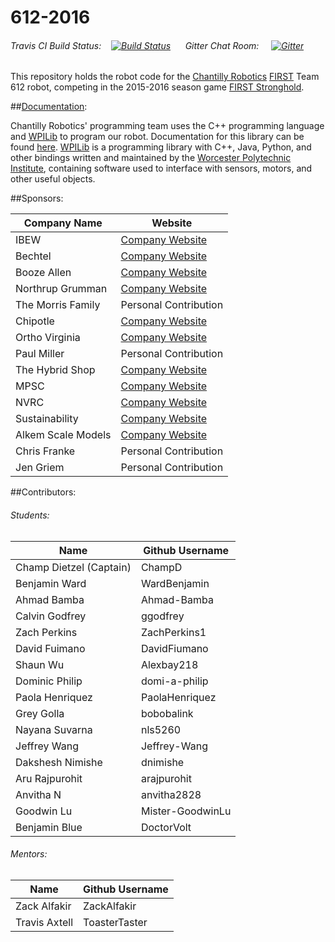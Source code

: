 612-2016
========

###### Travis CI Build Status: &nbsp;&nbsp;&nbsp;[![Build Status](https://travis-ci.org/Chantilly612Code/612-2016.svg?branch=master)](https://travis-ci.org/Chantilly612Code/612-2016)&nbsp;&nbsp;&nbsp;&nbsp;&nbsp;&nbsp;Gitter Chat Room:  &nbsp;&nbsp;&nbsp; [![Gitter](https://badges.gitter.im/Join%20Chat.svg)](https://gitter.im/Chantilly612Code?utm_source=share-link&utm_medium=link&utm_campaign=share-link)

This repository holds the robot code for the [Chantilly Robotics](http://chantillyrobotics.org/) [FIRST](http://www.usfirst.org/roboticsprograms/frc/) Team 612 robot, competing in the 2015-2016 season game [FIRST Stronghold](http://www.firstinspires.org/robotics/frc/welcome-to-first-stronghold).

##[Documentation](http://chantilly612code.github.io/612-2016/):

Chantilly Robotics' programming team uses the C++ programming language and [WPILib](http://first.wpi.edu/FRC/) to program our robot. Documentation for this library can be found [here](http://chantilly612code.github.io/612-2016/). [WPILib](http://first.wpi.edu/FRC/) is a programming library with C++, Java, Python, and other bindings written and maintained by the [Worcester Polytechnic Institute](http://www.wpi.edu/), containing software used to interface with sensors, motors, and other useful objects.

##Sponsors:

| Company Name     | Website                                         |
|------------------|-------------------------------------------------|
|IBEW              |[Company Website](http://www.ibew.org)           |
|Bechtel           |[Company Website](http://www.bechtel.com)        |
|Booze Allen       |[Company Website](http://www.boozallen.com)      |
|Northrup Grumman  |[Company Website](http://www.northropgrumman.com)|
|The Morris Family |Personal Contribution                            |
|Chipotle          |[Company Website](http://www.chipotle.com)       |
|Ortho Virginia    |[Company Website](http://www.c-o-r.com)          |
|Paul Miller       |Personal Contribution                            |
|The Hybrid Shop   |[Company Website](http://www.thehybridshop.com/) |
|MPSC              |[Company Website](http://www.mpscrc.com)         |
|NVRC              |[Company Website](http://www.nvrc.org)           |
|Sustainability    |[Company Website](http://www.sustainability.com) |
|Alkem Scale Models|[Company Website](http://alkemscalemodels.biz/)  |
|Chris Franke      |Personal Contribution                            |
|Jen Griem         |Personal Contribution                            |

##Contributors:

###### Students:
| Name            | Github Username |
|-----------------|-----------------|
| Champ Dietzel (Captain) | ChampD  |
| Benjamin Ward   | WardBenjamin    |
| Ahmad Bamba     | Ahmad-Bamba     |
| Calvin Godfrey  | ggodfrey        |
| Zach Perkins    | ZachPerkins1    |
| David Fuimano   | DavidFiumano    |
| Shaun Wu        | Alexbay218      |
| Dominic Philip  | domi-a-philip   |
| Paola Henriquez | PaolaHenriquez  |
| Grey Golla      | bobobalink      |
| Nayana Suvarna  | nls5260         |
| Jeffrey Wang    | Jeffrey-Wang    |
| Dakshesh Nimishe| dnimishe	    |
| Aru Rajpurohit  | arajpurohit     |
| Anvitha N       | anvitha2828     |
| Goodwin Lu      | Mister-GoodwinLu|
| Benjamin Blue   | DoctorVolt      |

###### Mentors:
| Name            | Github Username |
|-----------------|-----------------|
| Zack Alfakir    | ZackAlfakir     |
| Travis Axtell   | ToasterTaster   |
